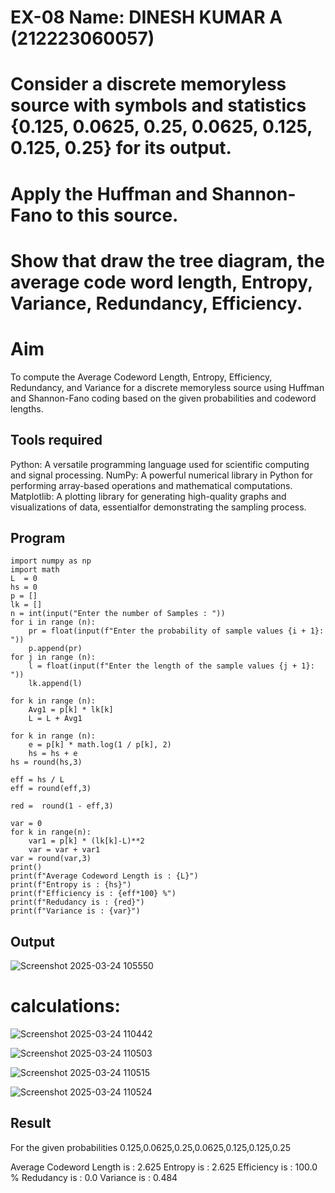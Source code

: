 
# EX-08 Name: DINESH KUMAR A (212223060057)
# Consider a discrete memoryless source with symbols and statistics {0.125, 0.0625, 0.25, 0.0625, 0.125, 0.125, 0.25} for its output. 
# Apply the Huffman and Shannon-Fano to this source. 
# Show that draw the tree diagram, the average code word length, Entropy, Variance, Redundancy, Efficiency.


# Aim
To compute the Average Codeword Length, Entropy, Efficiency, Redundancy, and Variance for a discrete memoryless source 
using Huffman and Shannon-Fano coding based on the given probabilities and codeword lengths.

## Tools required
Python: A versatile programming language used for scientific computing and signal processing.
NumPy: A powerful numerical library in Python for performing array-based operations and mathematical computations.
Matplotlib: A plotting library for generating high-quality graphs and visualizations of data, essentialfor demonstrating the sampling process.
      
## Program
```
import numpy as np
import math 
L  = 0
hs = 0
p = []
lk = []
n = int(input("Enter the number of Samples : "))
for i in range (n): 
    pr = float(input(f"Enter the probability of sample values {i + 1}: "))  
    p.append(pr)
for j in range (n): 
    l = float(input(f"Enter the length of the sample values {j + 1}: "))  
    lk.append(l)

for k in range (n):
    Avg1 = p[k] * lk[k]
    L = L + Avg1

for k in range (n):
    e = p[k] * math.log(1 / p[k], 2)
    hs = hs + e
hs = round(hs,3)

eff = hs / L
eff = round(eff,3)

red =  round(1 - eff,3) 

var = 0
for k in range(n):
    var1 = p[k] * (lk[k]-L)**2
    var = var + var1
var = round(var,3)
print()
print(f"Average Codeword Length is : {L}")
print(f"Entropy is : {hs}")
print(f"Efficiency is : {eff*100} %")
print(f"Redudancy is : {red}")
print(f"Variance is : {var}")
```

## Output   
![Screenshot 2025-03-24 105550](https://github.com/user-attachments/assets/787390ec-a57e-42ab-a4cf-04df305e3ea0)

# calculations:
![Screenshot 2025-03-24 110442](https://github.com/user-attachments/assets/a17dd980-e539-454c-b93d-b1d1f7a79bb9)

![Screenshot 2025-03-24 110503](https://github.com/user-attachments/assets/4646371d-b727-475a-a8a5-e96c886e38ab)

![Screenshot 2025-03-24 110515](https://github.com/user-attachments/assets/16bf4afa-e643-405f-a5eb-7a18bf176edf)

![Screenshot 2025-03-24 110524](https://github.com/user-attachments/assets/9c168289-4b79-47b9-a1d9-2fd446448e8e)


## Result 
For the given probabilities 
0.125,0.0625,0.25,0.0625,0.125,0.125,0.25

Average Codeword Length is : 2.625
Entropy is : 2.625
Efficiency is : 100.0 %
Redudancy is : 0.0
Variance is : 0.484

